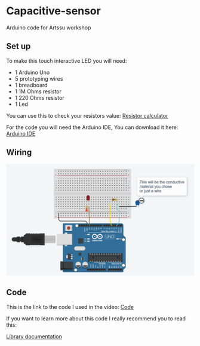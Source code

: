 # Capacitive-sensor
Arduino code for Artssu workshop

## Set up 

To make this touch interactive LED you will need: 
- 1 Arduino Uno 
- 5 prototyping wires 
- 1 breadboard 
- 1 1M Ohms resistor
- 1 220 Ohms resistor
- 1 Led 

You can use this to check your resistors value: 
[Resistor calculator](https://www.calculator.net/resistor-calculator.html)

For the code you will need the Arduino IDE, You can download it here: 
[Arduino IDE](https://www.arduino.cc/en/software)

## Wiring 

![Image of the circuit](Circuit.png)

## Code 
This is the link to the code I used in the video:
[Code](Capsensor.ino)

If you want to learn more about this code I really recommend you to read this:

[Library documentation](https://playground.arduino.cc/Main/CapacitiveSensor/)
